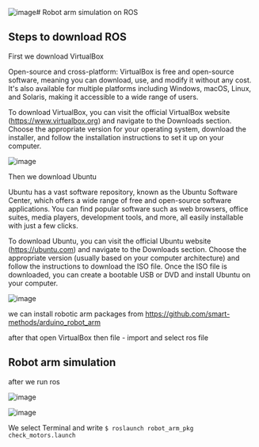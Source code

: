![image](https://github.com/amf17/RosTask1/assets/139582388/b8e7c000-f6ec-44b6-8f81-b1f3779c8ecf)# Robot arm simulation on ROS

## Steps to download ROS

First we download VirtualBox 

Open-source and cross-platform: VirtualBox is free and open-source software, meaning you can download, use, and modify it without any cost. It's also available for multiple platforms including Windows, macOS, Linux, and Solaris, making it accessible to a wide range of users.

To download VirtualBox, you can visit the official VirtualBox website (https://www.virtualbox.org) and navigate to the Downloads section. Choose the appropriate version for your operating system, download the installer, and follow the installation instructions to set it up on your computer.

![image](https://github.com/amf17/RosTask1/assets/139582388/6f26d39f-8e96-4932-9c90-5b0d9b50ba5b)

Then we download Ubuntu 

Ubuntu has a vast software repository, known as the Ubuntu Software Center, which offers a wide range of free and open-source software applications. You can find popular software such as web browsers, office suites, media players, development tools, and more, all easily installable with just a few clicks.

To download Ubuntu, you can visit the official Ubuntu website (https://ubuntu.com) and navigate to the Downloads section. Choose the appropriate version (usually based on your computer architecture) and follow the instructions to download the ISO file. Once the ISO file is downloaded, you can create a bootable USB or DVD and install Ubuntu on your computer.

![image](https://github.com/amf17/RosTask1/assets/139582388/0b6c8f78-3c9d-44c0-bb3e-c939f9aff651)


we can install robotic arm packages from https://github.com/smart-methods/arduino_robot_arm

after that open VirtualBox then file - import and select ros file 

## Robot arm simulation

after we run ros 

![image](https://github.com/amf17/RosTask1/assets/139582388/a1ff20c0-21ea-40e8-8859-f551a88c0406)

![image](https://github.com/amf17/RosTask1/assets/139582388/e6dbc518-7ee5-4ac7-a683-2c6b73147ef3)

We select Terminal and write `$ roslaunch robot_arm_pkg check_motors.launch`




